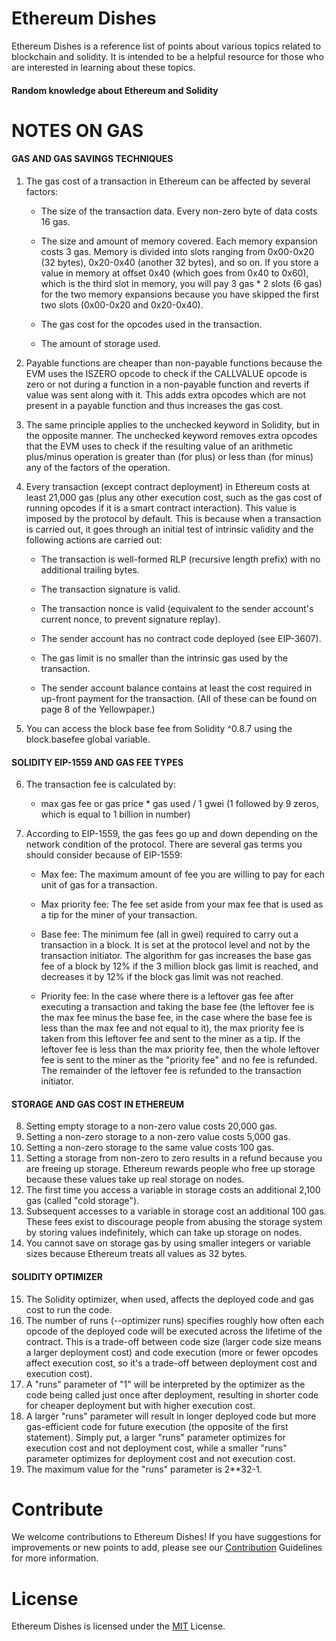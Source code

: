 # Ethereum Dishes

Ethereum Dishes is a reference list of points about various topics related to blockchain and solidity. It is intended to be a helpful resource for those who are interested in learning about these topics.



#### Random knowledge about Ethereum and Solidity

# NOTES ON GAS
#### GAS AND GAS SAVINGS TECHNIQUES

1. The gas cost of a transaction in Ethereum can be affected by several factors:

   - The size of the transaction data. Every non-zero byte of data costs 16 gas.

   - The size and amount of memory covered. Each memory expansion costs 3 gas. Memory is divided into slots ranging from 0x00-0x20 (32 bytes), 0x20-0x40 (another 32 bytes), and so on. If you store a value in memory at offset 0x40 (which goes from 0x40 to 0x60), which is the third slot in memory, you will pay 3 gas * 2 slots (6 gas) for the two memory expansions because you have skipped the first two slots (0x00-0x20 and 0x20-0x40).

   - The gas cost for the opcodes used in the transaction.

   - The amount of storage used.

2. Payable functions are cheaper than non-payable functions because the EVM uses the ISZERO opcode to check if the CALLVALUE opcode is zero or not during a function in a non-payable function and reverts if value was sent along with it. This adds extra opcodes which are not present in a payable function and thus increases the gas cost.

3. The same principle applies to the unchecked keyword in Solidity, but in the opposite manner. The unchecked keyword removes extra opcodes that the EVM uses to check if the resulting value of an arithmetic plus/minus operation is greater than (for plus) or less than (for minus) any of the factors of the operation.

4. Every transaction (except contract deployment) in Ethereum costs at least 21,000 gas (plus any other execution cost, such as the gas cost of running opcodes if it is a smart contract interaction). This value is imposed by the protocol by default. This is because when a transaction is carried out, it goes through an initial test of intrinsic validity and the following actions are carried out:

   - The transaction is well-formed RLP (recursive length prefix) with no additional trailing bytes.

   - The transaction signature is valid.

   - The transaction nonce is valid (equivalent to the sender account's current nonce, to prevent signature replay).

   - The sender account has no contract code deployed (see EIP-3607).

   - The gas limit is no smaller than the intrinsic gas used by the transaction.

   - The sender account balance contains at least the cost required in up-front payment for the transaction.
   (All of these can be found on page 8 of the Yellowpaper.)

5. You can access the block base fee from Solidity ^0.8.7 using the block.basefee global variable.

#### SOLIDITY EIP-1559 AND GAS FEE TYPES

6. The transaction fee is calculated by:
    - max gas fee or gas price * gas used / 1 gwei (1 followed by 9 zeros, which is equal to 1 billion in number)

7. According to EIP-1559, the gas fees go up and down depending on the network condition of the protocol. There are several gas terms you should consider because of EIP-1559:

    - Max fee: The maximum amount of fee you are willing to pay for each unit of gas for a transaction.

    - Max priority fee: The fee set aside from your max fee that is used as a tip for the miner of your transaction.

    - Base fee: The minimum fee (all in gwei) required to carry out a transaction in a block. It is set at the protocol level and not by the transaction initiator. The algorithm for gas increases the base gas fee of a block by 12% if the 3 million block gas limit is reached, and decreases it by 12% if the block gas limit was not reached.

    - Priority fee: In the case where there is a leftover gas fee after executing a transaction and taking the base fee (the leftover fee is the max fee minus the base fee, in the case where the base fee is less than the max fee and not equal to it), the max priority fee is taken from this leftover fee and sent to the miner as a tip. If the leftover fee is less than the max priority fee, then the whole leftover fee is sent to the miner as the "priority fee" and no fee is refunded. The remainder of the leftover fee is refunded to the transaction initiator.
    
#### STORAGE AND GAS COST IN ETHEREUM
8. Setting empty storage to a non-zero value costs 20,000 gas.
9. Setting a non-zero storage to a non-zero value costs 5,000 gas.
10. Setting a non-zero storage to the same value costs 100 gas.
11. Setting a storage from non-zero to zero results in a refund because you are freeing up storage. Ethereum rewards people who free up storage because these values take up real storage on nodes.
12. The first time you access a variable in storage costs an additional 2,100 gas (called "cold storage").
13. Subsequent accesses to a variable in storage cost an additional 100 gas. These fees exist to discourage people from abusing the storage system by storing values indefinitely, which can take up storage on nodes.
14. You cannot save on storage gas by using smaller integers or variable sizes because Ethereum treats all values as 32 bytes.

#### SOLIDITY OPTIMIZER
15. The Solidity optimizer, when used, affects the deployed code and gas cost to run the code. 
16. The number of runs (--optimizer runs) specifies roughly how often each opcode of the deployed code will be executed across the lifetime of the contract. This is a trade-off between code size (larger code size means a larger deployment cost) and code execution (more or fewer opcodes affect execution cost, so it's a trade-off between deployment cost and execution cost).
17. A "runs" parameter of "1" will be interpreted by the optimizer as the code being called just once after deployment, resulting in shorter code for cheaper deployment but with higher execution cost. 
18. A larger "runs" parameter will result in longer deployed code but more gas-efficient code for future execution (the opposite of the first statement). Simply put, a larger "runs" parameter optimizes for execution cost and not deployment cost, while a smaller "runs" parameter optimizes for deployment cost and not execution cost.
19. The maximum value for the "runs" parameter is 2**32-1.


# Contribute
We welcome contributions to Ethereum Dishes! If you have suggestions for improvements or new points to add, please see our [Contribution](https://github.com/Jesserc/Ethereum-Dishes/blob/main/CONTRIBUTIONS.md) Guidelines for more information.

# License
Ethereum Dishes is licensed under the [MIT](https://github.com/Jesserc/Ethereum-Dishes/tree/main) License.
